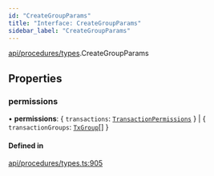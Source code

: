 ```yaml
---
id: "CreateGroupParams"
title: "Interface: CreateGroupParams"
sidebar_label: "CreateGroupParams"
---
```


[api/procedures/types](../../../../../modules/API/Procedures/Types/Types.md).CreateGroupParams

## Properties

### permissions

• **permissions**: \{ `transactions`: [`TransactionPermissions`](../../../../Types/TransactionPermissions/TransactionPermissions.md)  } \| \{ `transactionGroups`: [`TxGroup`](../../../../../enums/Types/TxGroup/TxGroup.md)[]  }

#### Defined in

[api/procedures/types.ts:905](https://github.com/PolymeshAssociation/polymesh-sdk/blob/adcc38781/src/api/procedures/types.ts#L905)
